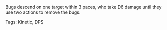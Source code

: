 Bugs descend on one target within 3 paces, who take D6 damage until they use two actions to remove the bugs.

Tags: Kinetic, DPS